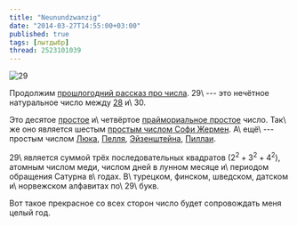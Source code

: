 ```yaml
---
title: "Neunundzwanzig"
date: "2014-03-27T14:55:00+03:00"
published: true
tags: [лытдыбр]
thread: 2523101039
---
```


![29](/images/3rd-party/29.jpg "29")

Продолжим [прошлогодний рассказ про числа][achtundzwanzig]. 29\ --- это нечётное натуральное число между
[28][achtundzwanzig] и\ 30.

Это десятое [простое][prime] и\ четвёртое [праймориальное простое][primorial] число. Так\ же оно является шестым
[простым числом Софи Жермен][germain]. А\ ещё\ --- простым числом [Люка][lucas], [Пелля][pell],
[Эйзенштейна][eisenstein], [Пиллаи][pillai].

29\ является суммой трёх последовательных квадратов ($2^2 + 3^2 + 4^2$), атомным числом меди, числом дней в лунном
месяце и\ периодом обращения Сатурна в\ годах. В\ турецком, финском, шведском, датском и\ норвежском алфавитах
по\ 29\ букв.

Вот такое прекрасное со всех сторон число будет сопровождать меня целый год.

[achtundzwanzig]: /post/achtundzwanzig/
[eisenstein]: http://en.wikipedia.org/wiki/Eisenstein_prime
[germain]: http://en.wikipedia.org/wiki/Sophie_Germain_prime
[lucas]: http://en.wikipedia.org/wiki/Lucas_number#Lucas_primes
[pell]: http://en.wikipedia.org/wiki/Pell_number#Primes_and_squares
[pillai]: http://en.wikipedia.org/wiki/Pillai_prime
[prime]: http://en.wikipedia.org/wiki/Prime_number
[primorial]: http://en.wikipedia.org/wiki/Primorial_prime
